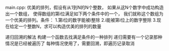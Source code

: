 main.cpp:
优美的排列，假设有从1到N的N个整数，
如果从这N个数字中成功构造出一个数组，
使得数组的第i位满足如下两个条件中的一个，
我们就称这个数组为一个优美的排列。条件：
1.第i位的数字能被i整除
2.i能被第i位上的数字整除
3.现在给定一个整数N，求可以构造优美的排列的数量

递归回溯的解法
构建一个函数去找满足条件的一种排列
递归需要有一个记录那种情况是已经被遍历了
每种情况使用了，需要回溯，即遍历记录取消
